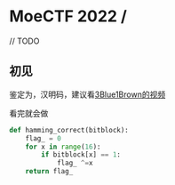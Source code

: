 # MoeCTF 2022 / 

// TODO

## 初见

鉴定为，汉明码，建议看[3Blue1Brown的视频](https://youtu.be/X8jsijhllIA)

看完就会做

```python
def hamming_correct(bitblock):
    flag_ = 0
    for x in range(16):
        if bitblock[x] == 1:
            flag_ ^=x
    return flag_
```
    